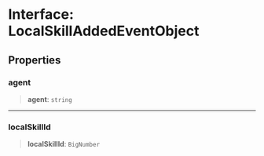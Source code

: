 # Interface: LocalSkillAddedEventObject

## Properties

### agent

> **agent**: `string`

***

### localSkillId

> **localSkillId**: `BigNumber`
